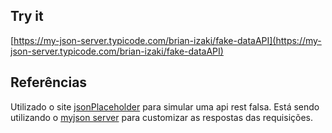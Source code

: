 ## Try it

[https://my-json-server.typicode.com/brian-izaki/fake-dataAPI](https://my-json-server.typicode.com/brian-izaki/fake-dataAPI)

## Referências

Utilizado o site [jsonPlaceholder](https://jsonplaceholder.typicode.com/) para simular uma api rest falsa. Está sendo utilizando o [myjson server](https://my-json-server.typicode.com/) para customizar as respostas das requisições.


